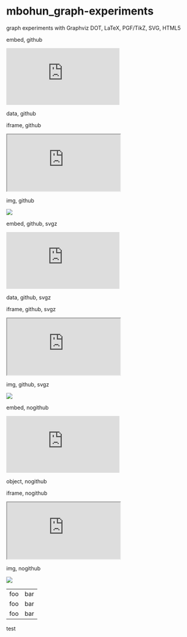 mbohun_graph-experiments
========================

graph experiments with Graphviz DOT, LaTeX, PGF/TikZ, SVG, HTML5

embed, github

<embed src="https://raw.github.com/mbohun/mbohun_graph-experiments/master/boost-dep-tree.dot.svg" type="image/svg+xml" >
</embed> 

data, github

<object data="https://raw.github.com/mbohun/mbohun_graph-experiments/master/boost-dep-tree.dot.svg" type="image/svg+xml" >
</object> 

iframe, github

<iframe src="https://raw.github.com/mbohun/mbohun_graph-experiments/master/boost-dep-tree.dot.svg">
</iframe>

img, github

<img src="https://raw.github.com/mbohun/mbohun_graph-experiments/master/boost-dep-tree.dot.svg">
</img>

embed, github, svgz

<embed src="https://raw.github.com/mbohun/mbohun_graph-experiments/master/boost-dep-tree.dot.svgz" type="image/svg+xml" >
</embed> 

data, github, svgz

<object data="https://raw.github.com/mbohun/mbohun_graph-experiments/master/boost-dep-tree.dot.svgz" type="image/svg+xml" >
</object> 

iframe, github, svgz

<iframe src="https://raw.github.com/mbohun/mbohun_graph-experiments/master/boost-dep-tree.dot.svgz">
</iframe>

img, github, svgz

<img src="https://raw.github.com/mbohun/mbohun_graph-experiments/master/boost-dep-tree.dot.svgz">
</img>

embed, nogithub

<embed src="http://users.on.net/~mbohun/src/architecture-01-sink.dot.svg" type="image/svg+xml" >
</embed> 

object, nogithub

<object data="http://users.on.net/~mbohun/src/architecture-01-sink.dot.svg" type="image/svg+xml" >
</object> 

iframe, nogithub

<iframe src="http://users.on.net/~mbohun/src/architecture-01-sink.dot.svg">
</iframe>

img, nogithub

<img src="http://users.on.net/~mbohun/src/architecture-01-sink.dot.svg">
</img>

<table>
	<tr>
		<td>foo</td><td>bar</td>
	</tr>
	<tr>
		<td>foo</td><td>bar</td>
	</tr>
	<tr>
		<td>foo</td><td>bar</td>
	</tr>
</table>

test
